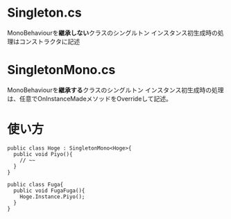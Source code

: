 # Singleton.cs
MonoBehaviourを**継承しない**クラスのシングルトン
インスタンス初生成時の処理はコンストラクタに記述

# SingletonMono.cs
MonoBehaviourを**継承する**クラスのシングルトン
インスタンス初生成時の処理は、任意でOnInstanceMadeメソッドをOverrideして記述。

# 使い方

```
public class Hoge : SingletonMono<Hoge>{
  public void Piyo(){
    // ~~
  }
}

public class Fuga{
  public void FugaFuga(){
    Hoge.Instance.Piyo();
  }
}
```
